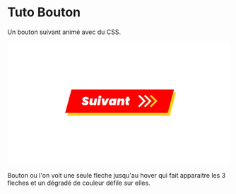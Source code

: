 # Tuto Bouton

Un bouton suivant animé avec du CSS.

![Screenshot](Bouton_suivant.jpg)

Bouton ou l'on voit une seule fleche jusqu'au hover qui fait apparaitre les 3 fleches et un dégradé de couleur défile sur elles.